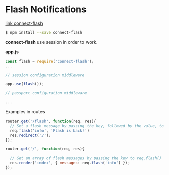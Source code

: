 # Flash Notifications

[link connect-flash](https://github.com/jaredhanson/connect-flash)

```bash
$ npm install --save connect-flash
```

**connect-flash** use session in order to work.

**app.js**

```javascript
const flash = require('connect-flash');
...

// session configuration middleware 

app.use(flash());

// passport configuration middleware 

...
```

Examples in routes

```javascript
router.get('/flash', function(req, res){
  // Set a flash message by passing the key, followed by the value, to req.flash().
  req.flash('info', 'Flash is back!')
  res.redirect('/');
});

router.get('/', function(req, res){
  
  // Get an array of flash messages by passing the key to req.flash()
  res.render('index', { messages: req.flash('info') });
});
```



